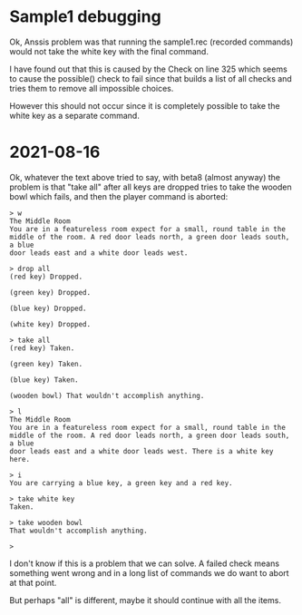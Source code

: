 # Sample1 debugging

Ok, Anssis problem was that running the sample1.rec (recorded
commands) would not take the white key with the final command.

I have found out that this is caused by the Check on line 325 which
seems to cause the possible() check to fail since that builds a list
of all checks and tries them to remove all impossible choices.

However this should not occur since it is completely possible to take
the white key as a separate command.

# 2021-08-16

Ok, whatever the text above tried to say, with beta8 (almost anyway)
the problem is that "take all" after all keys are dropped tries to
take the wooden bowl which fails, and then the player command is
aborted:

```
> w
The Middle Room
You are in a featureless room expect for a small, round table in the middle of the room. A red door leads north, a green door leads south, a blue
door leads east and a white door leads west.

> drop all
(red key) Dropped.

(green key) Dropped.

(blue key) Dropped.

(white key) Dropped.

> take all
(red key) Taken.

(green key) Taken.

(blue key) Taken.

(wooden bowl) That wouldn't accomplish anything.

> l
The Middle Room
You are in a featureless room expect for a small, round table in the middle of the room. A red door leads north, a green door leads south, a blue
door leads east and a white door leads west. There is a white key here.

> i
You are carrying a blue key, a green key and a red key.

> take white key
Taken.

> take wooden bowl
That wouldn't accomplish anything.

>
```

I don't know if this is a problem that we can solve. A failed check
means something went wrong and in a long list of commands we do want
to abort at that point.

But perhaps "all" is different, maybe it should continue with all the
items.
